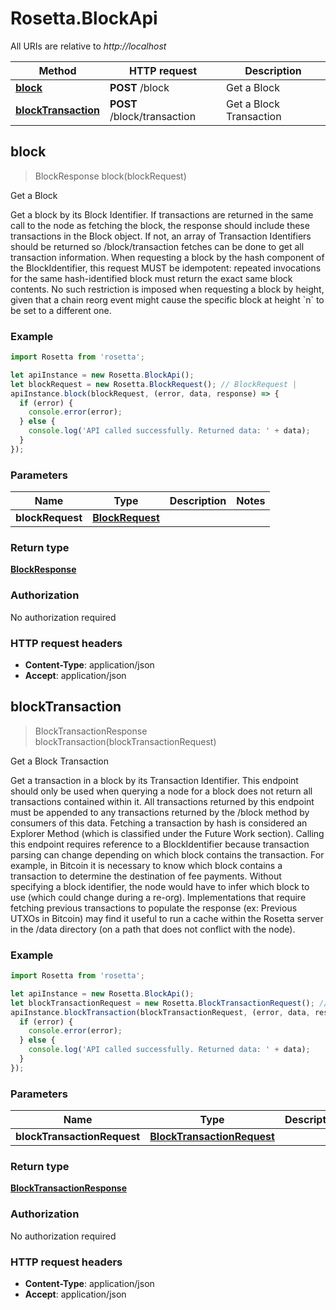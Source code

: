 # Rosetta.BlockApi

All URIs are relative to *http://localhost*

Method | HTTP request | Description
------------- | ------------- | -------------
[**block**](BlockApi.md#block) | **POST** /block | Get a Block
[**blockTransaction**](BlockApi.md#blockTransaction) | **POST** /block/transaction | Get a Block Transaction



## block

> BlockResponse block(blockRequest)

Get a Block

Get a block by its Block Identifier. If transactions are returned in the same call to the node as fetching the block, the response should include these transactions in the Block object. If not, an array of Transaction Identifiers should be returned so /block/transaction fetches can be done to get all transaction information. When requesting a block by the hash component of the BlockIdentifier, this request MUST be idempotent: repeated invocations for the same hash-identified block must return the exact same block contents. No such restriction is imposed when requesting a block by height, given that a chain reorg event might cause the specific block at height &#x60;n&#x60; to be set to a different one.

### Example

```javascript
import Rosetta from 'rosetta';

let apiInstance = new Rosetta.BlockApi();
let blockRequest = new Rosetta.BlockRequest(); // BlockRequest | 
apiInstance.block(blockRequest, (error, data, response) => {
  if (error) {
    console.error(error);
  } else {
    console.log('API called successfully. Returned data: ' + data);
  }
});
```

### Parameters


Name | Type | Description  | Notes
------------- | ------------- | ------------- | -------------
 **blockRequest** | [**BlockRequest**](BlockRequest.md)|  | 

### Return type

[**BlockResponse**](BlockResponse.md)

### Authorization

No authorization required

### HTTP request headers

- **Content-Type**: application/json
- **Accept**: application/json


## blockTransaction

> BlockTransactionResponse blockTransaction(blockTransactionRequest)

Get a Block Transaction

Get a transaction in a block by its Transaction Identifier. This endpoint should only be used when querying a node for a block does not return all transactions contained within it. All transactions returned by this endpoint must be appended to any transactions returned by the /block method by consumers of this data. Fetching a transaction by hash is considered an Explorer Method (which is classified under the Future Work section). Calling this endpoint requires reference to a BlockIdentifier because transaction parsing can change depending on which block contains the transaction. For example, in Bitcoin it is necessary to know which block contains a transaction to determine the destination of fee payments. Without specifying a block identifier, the node would have to infer which block to use (which could change during a re-org). Implementations that require fetching previous transactions to populate the response (ex: Previous UTXOs in Bitcoin) may find it useful to run a cache within the Rosetta server in the /data directory (on a path that does not conflict with the node).

### Example

```javascript
import Rosetta from 'rosetta';

let apiInstance = new Rosetta.BlockApi();
let blockTransactionRequest = new Rosetta.BlockTransactionRequest(); // BlockTransactionRequest | 
apiInstance.blockTransaction(blockTransactionRequest, (error, data, response) => {
  if (error) {
    console.error(error);
  } else {
    console.log('API called successfully. Returned data: ' + data);
  }
});
```

### Parameters


Name | Type | Description  | Notes
------------- | ------------- | ------------- | -------------
 **blockTransactionRequest** | [**BlockTransactionRequest**](BlockTransactionRequest.md)|  | 

### Return type

[**BlockTransactionResponse**](BlockTransactionResponse.md)

### Authorization

No authorization required

### HTTP request headers

- **Content-Type**: application/json
- **Accept**: application/json


